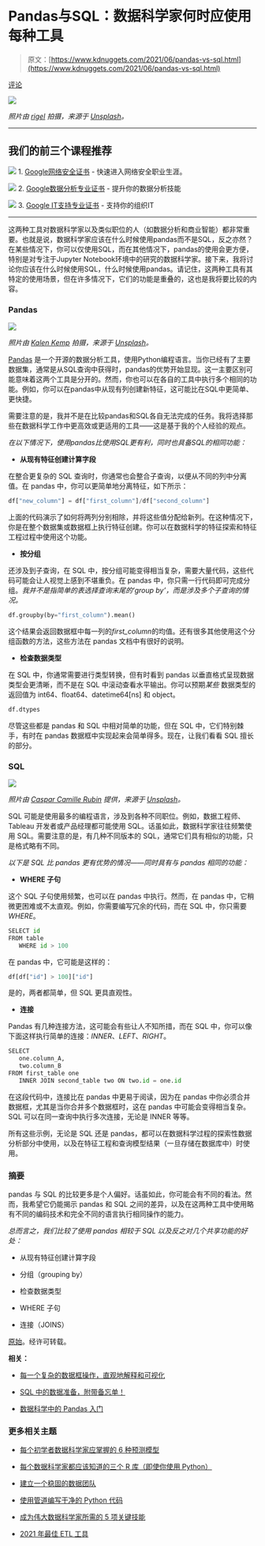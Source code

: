 # Pandas与SQL：数据科学家何时应使用每种工具

> 原文：[https://www.kdnuggets.com/2021/06/pandas-vs-sql.html](https://www.kdnuggets.com/2021/06/pandas-vs-sql.html)

[评论](#comments)

![](../Images/648f1b475c03aefcffcd00be9f15f684.png)

*照片由 [rigel](https://unsplash.com/@rigels?utm_source=unsplash&utm_medium=referral&utm_content=creditCopyText) 拍摄，来源于 [Unsplash](https://unsplash.com/s/photos/pandas?utm_source=unsplash&utm_medium=referral&utm_content=creditCopyText)。*

* * *

## 我们的前三个课程推荐

![](../Images/0244c01ba9267c002ef39d4907e0b8fb.png) 1\. [Google网络安全证书](https://www.kdnuggets.com/google-cybersecurity) - 快速进入网络安全职业生涯。

![](../Images/e225c49c3c91745821c8c0368bf04711.png) 2\. [Google数据分析专业证书](https://www.kdnuggets.com/google-data-analytics) - 提升你的数据分析技能

![](../Images/0244c01ba9267c002ef39d4907e0b8fb.png) 3\. [Google IT支持专业证书](https://www.kdnuggets.com/google-itsupport) - 支持你的组织IT

* * *

这两种工具对数据科学家以及类似职位的人（如数据分析和商业智能）都非常重要。也就是说，数据科学家应该在什么时候使用pandas而不是SQL，反之亦然？在某些情况下，你可以仅使用SQL，而在其他情况下，pandas的使用会更方便，特别是对专注于Jupyter Notebook环境中的研究的数据科学家。接下来，我将讨论你应该在什么时候使用SQL，什么时候使用pandas。请记住，这两种工具有其特定的使用场景，但在许多情况下，它们的功能是重叠的，这也是我将要比较的内容。

### Pandas

![](../Images/822f89de117efec08505cec782d76784.png)

*照片由 [Kalen Kemp](https://unsplash.com/@kalenkempx?utm_source=unsplash&utm_medium=referral&utm_content=creditCopyText) 拍摄，来源于 [Unsplash](https://unsplash.com/s/photos/pandas?utm_source=unsplash&utm_medium=referral&utm_content=creditCopyText)。*

[Pandas](https://pandas.pydata.org/docs/index.html) 是一个开源的数据分析工具，使用Python编程语言。当你已经有了主要数据集，通常是从SQL查询中获得时，pandas的优势开始显现。这一主要区别可能意味着这两个工具是分开的。然而，你也可以在各自的工具中执行多个相同的功能。例如，你可以在pandas中从现有列创建新特征，这可能比在SQL中更简单、更快捷。

需要注意的是，我并不是在比较pandas和SQL各自无法完成的任务。我将选择那些在数据科学工作中更高效或更适用的工具——这是基于我的个人经验的观点。

*在以下情况下，使用pandas比使用SQL更有利，同时也具备SQL的相同功能：*

+   **从现有特征创建计算字段**

在整合更复杂的 SQL 查询时，你通常也会整合子查询，以便从不同的列中分离值。在 pandas 中，你可以更简单地分离特征，如下所示：

```py
df["new_column"] = df["first_column"]/df["second_column"]

```

上面的代码演示了如何将两列分别相除，并将这些值分配给新列。在这种情况下，你是在整个数据集或数据框上执行特征创建。你可以在数据科学的特征探索和特征工程过程中使用这个功能。

+   **按分组**

还涉及到子查询，在 SQL 中，按分组可能变得相当复杂，需要大量代码，这些代码可能会让人视觉上感到不堪重负。在 pandas 中，你只需一行代码即可完成分组。*我并不是指简单的表选择查询末尾的‘group by’，而是涉及多个子查询的情况。*

```py
df.groupby(by="first_column").mean()

```

这个结果会返回数据框中每一列的*first_column*的均值。还有很多其他使用这个分组函数的方法，这些方法在 pandas 文档中有很好的说明。

+   **检查数据类型**

在 SQL 中，你通常需要进行类型转换，但有时看到 pandas 以垂直格式呈现数据类型会更清晰，而不是在 SQL 中滚动查看水平输出。你可以预期*某些* 数据类型的返回值为 int64、float64、datetime64[ns] 和 object。

```py
df.dtypes

```

尽管这些都是 pandas 和 SQL 中相对简单的功能，但在 SQL 中，它们特别棘手，有时在 pandas 数据框中实现起来会简单得多。现在，让我们看看 SQL 擅长的部分。

### SQL

![](../Images/77bba37ebf8e897c366cc573c2bff5fe.png)

*照片由 [Caspar Camille Rubin](https://unsplash.com/@casparrubin?utm_source=unsplash&utm_medium=referral&utm_content=creditCopyText) 提供，来源于 [Unsplash](https://unsplash.com/s/photos/query?utm_source=unsplash&utm_medium=referral&utm_content=creditCopyText)。*

SQL 可能是使用最多的编程语言，涉及到各种不同职位。例如，数据工程师、Tableau 开发者或产品经理都可能使用 SQL。话虽如此，数据科学家往往频繁使用 SQL。需要注意的是，有几种不同版本的 SQL，通常它们具有相似的功能，只是格式略有不同。

*以下是 SQL 比 pandas 更有优势的情况——同时具有与 pandas 相同的功能：*

+   **WHERE 子句**

这个 SQL 子句使用频繁，也可以在 pandas 中执行。然而，在 pandas 中，它稍微更困难或不太直观。例如，你需要编写冗余的代码，而在 SQL 中，你只需要*WHERE*。

```py
SELECT id
FROM table
   WHERE id > 100

```

在 pandas 中，它可能是这样的：

```py
df[df["id"] > 100]["id"]

```

是的，两者都简单，但 SQL 更具直观性。

+   **连接**

Pandas 有几种连接方法，这可能会有些让人不知所措，而在 SQL 中，你可以像下面这样执行简单的连接：*INNER*、*LEFT*、*RIGHT*。

```py
SELECT
   one.column_A,
   two.column_B
FROM first_table one
   INNER JOIN second_table two ON two.id = one.id

```

在这段代码中，连接比在 pandas 中更易于阅读，因为在 pandas 中你必须合并数据框，尤其是当你合并多个数据框时，这在 pandas 中可能会变得相当复杂。SQL 可以在同一查询中执行多次连接，无论是 INNER 等等。

所有这些示例，无论是 SQL 还是 pandas，都可以在数据科学过程的探索性数据分析部分中使用，以及在特征工程和查询模型结果（一旦存储在数据库中）时使用。

### 摘要

pandas 与 SQL 的比较更多是个人偏好。话虽如此，你可能会有不同的看法。然而，我希望它仍能揭示 pandas 和 SQL 之间的差异，以及在这两种工具中使用略有不同的编码技术和完全不同的语言执行相同操作的能力。

*总而言之，我们比较了使用 pandas 相较于 SQL 以及反之对几个共享功能的好处：*

+   从现有特征创建计算字段

+   分组（grouping by）

+   检查数据类型

+   WHERE 子句

+   连接（JOINS）

[原始](https://towardsdatascience.com/pandas-vs-sql-when-data-scientists-should-use-one-over-the-other-ba5f27a78e5d)。经许可转载。

**相关：**

+   [每一个复杂的数据框操作，直观地解释和可视化](https://www.kdnuggets.com/2020/11/dataframe-manipulation-explained-visualized.html)

+   [SQL 中的数据准备，附带备忘单！](https://www.kdnuggets.com/2021/05/data-preparation-sql-cheat-sheet.html)

+   [数据科学中的 Pandas 入门](https://www.kdnuggets.com/2020/06/introduction-pandas-data-science.html)

### 更多相关主题

+   [每个初学者数据科学家应掌握的 6 种预测模型](https://www.kdnuggets.com/2021/12/6-predictive-models-every-beginner-data-scientist-master.html)

+   [每个数据科学家都应该知道的三个 R 库（即使你使用 Python）](https://www.kdnuggets.com/2021/12/three-r-libraries-every-data-scientist-know-even-python.html)

+   [建立一个稳固的数据团队](https://www.kdnuggets.com/2021/12/build-solid-data-team.html)

+   [使用管道编写干净的 Python 代码](https://www.kdnuggets.com/2021/12/write-clean-python-code-pipes.html)

+   [成为伟大数据科学家所需的 5 项关键技能](https://www.kdnuggets.com/2021/12/5-key-skills-needed-become-great-data-scientist.html)

+   [2021 年最佳 ETL 工具](https://www.kdnuggets.com/2021/12/mozart-best-etl-tools-2021.html)
